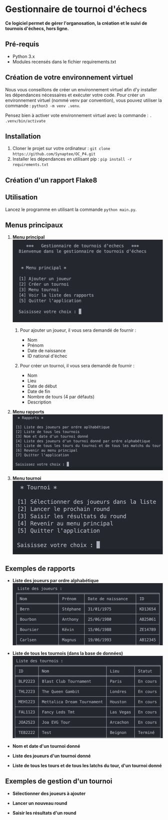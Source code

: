 # Gestionnaire de tournoi d'échecs

**Ce logiciel permet de gérer l'organosation, la création et le suivi de tournois d'échecs, hors ligne.**

##  Pré-requis
+ Python 3.x
+ Modules recensés dans le fichier requirements.txt

## Création de votre environnement virtuel

Nous vous conseillons de créer un environnement virtuel afin d'y installer les dépendances nécessaires et exécuter votre code. 
Pour créer un environnement virtuel (nommé venv par convention), vous pouvez utiliser la commande : `python3 -m venv .venv`.

Pensez bien à activer vote environnement virtuel avec la commande : `. .venv/bin/activate`

## Installation

1. Cloner le projet sur votre ordinateur : `git clone https://github.com/Synaptee/OC_P4.git`
2. Installer les dépendances en utilisant pip : `pip install -r requirements.txt`


## Création d'un rapport Flake8
## Utilisation

Lancez le programme en utilisant la commande `python main.py`.

## Menus principaux

1. **Menu principal**
![Alt text](captures/menu_principal.png)

    1. Pour ajouter un joueur, il vous sera demandé de fournir :
        * Nom
        * Prénom
        * Date de naissance
        * ID national d'échec
    
    2. Pour créer un tournoi, il vous sera demandé de fournir :
        * Nom
        * Lieu
        * Date de début
        * Date de fin
        * Nombre de tours (4 par défauts)
        * Description

2. **Menu rapports**
![Alt text](captures/menu_rapports.png)

3. **Menu tournoi**
![Alt text](captures/menu_tournoi.png)

## Exemples de rapports

+ **Liste des joueurs par ordre alphabétique**
![Alt text](captures/rapport_joueurs.png)

+ **Liste de tous les tournois (dans la base de données)**
![Alt text](captures/rapport_tournois.png)

+ **Nom et date d'un tournoi donné**

+ **Liste des joueurs d'un tournoi donné**

+ **Liste de tous les tours et de tous les latchs du tour, d'un tournoi donné**

## Exemples de gestion d'un tournoi
+ **Sélectionner des joueurs à ajouter**

+ **Lancer un nouveau round**

+ **Saisir les résultats d'un round**







